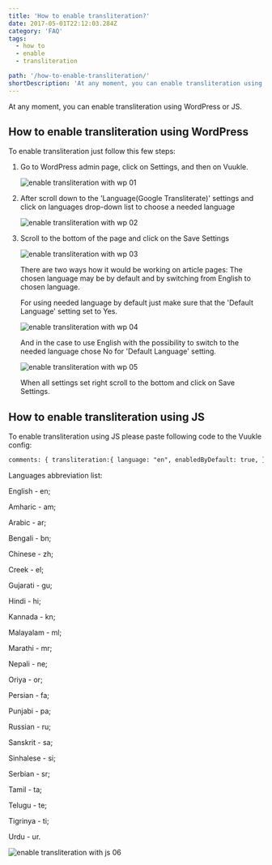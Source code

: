 ```yaml
---
title: 'How to enable transliteration?'
date: 2017-05-01T22:12:03.284Z
category: 'FAQ'
tags:
  - how to
  - enable
  - transliteration

path: '/how-to-enable-transliteration/'
shortDescription: 'At any moment, you can enable transliteration using WordPress or JS'
---
```


At any moment, you can enable transliteration using WordPress or JS.

## How to enable transliteration using WordPress

To enable transliteration just follow this few steps:

1. Go to WordPress admin page, click on Settings, and then on Vuukle.

   ![enable transliteration with wp 01](/img/how-to-enable-transliteration-img-1.jpg)

2. After scroll down to the 'Language(Google Transliterate)' settings and click on languages drop-down list to choose a needed language

   ![enable transliteration with wp 02](/img/how-to-enable-transliteration-img-2.jpg)

3. Scroll to the bottom of the page and click on the Save Settings

   ![enable transliteration with wp 03](/img/how-to-enable-transliteration-img-3.jpg)

   There are two ways how it would be working on article pages: The chosen language may be by default and by switching from English to chosen language.

   For using needed language by default just make sure that the 'Default Language' setting set to Yes.

   ![enable transliteration with wp 04](/img/how-to-enable-transliteration-img-4.jpg)

   And in the case to use English with the possibility to switch to the needed language chose No for 'Default Language' setting.

   ![enable transliteration with wp 05](/img/how-to-enable-transliteration-img-5.jpg)

   When all settings set right scroll to the bottom and click on Save Settings.

## How to enable transliteration using JS

To enable transliteration using JS please paste following code to the Vuukle config:

```html
comments: { transliteration:{ language: "en", enabledByDefault: true, },
```

Languages abbreviation list:

English - en;

Amharic - am;

Arabic - ar;

Bengali - bn;

Chinese - zh;

Creek - el;

Gujarati - gu;

Hindi - hi;

Kannada - kn;

Malayalam - ml;

Marathi - mr;

Nepali - ne;

Oriya - or;

Persian - fa;

Punjabi - pa;

Russian - ru;

Sanskrit - sa;

Sinhalese - si;

Serbian - sr;

Tamil - ta;

Telugu - te;

Tigrinya - ti;

Urdu - ur.

![enable transliteration with js 06](/img/how-to-enable-transliteration-img-6.jpg)
